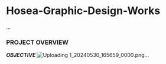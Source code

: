 # Hosea-Graphic-Design-Works
...
### PROJECT OVERVIEW
***OBJECTIVE***
![Uploading 1_20240530_165659_0000.png…]()
